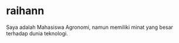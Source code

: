 # raihann
Saya adalah Mahasiswa Agronomi, namun memiliki minat yang besar terhadap dunia teknologi.
